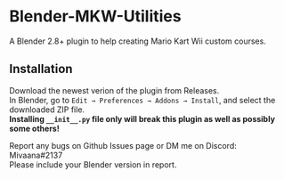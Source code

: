 # Blender-MKW-Utilities
A Blender 2.8+ plugin to help creating Mario Kart Wii custom courses.

## Installation
Download the newest verion of the plugin from Releases.  
In Blender, go to `Edit → Preferences → Addons → Install`, and select the downloaded ZIP file.  
**Installing `__init__.py` file only will break this plugin as well as possibly some others!**  

Report any bugs on Github Issues page or DM me on Discord: Mivaana#2137  
Please include your Blender version in report.
